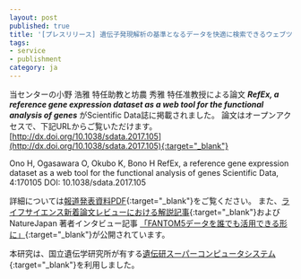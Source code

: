 ```yaml
---
layout: post
published: true
title: '[プレスリリース] 遺伝子発現解析の基準となるデータを快適に検索できるウェブツール「RefEx」を開発'
tags:
- service
- publishment
category: ja
---
```


当センターの小野 浩雅 特任助教と坊農 秀雅 特任准教授による論文 ***RefEx, a reference gene expression dataset as a web tool for the functional analysis of genes*** がScientific Data誌に掲載されました。
論文はオープンアクセスで、下記URLからご覧いただけます。
[http://dx.doi.org/10.1038/sdata.2017.105](http://dx.doi.org/10.1038/sdata.2017.105){:target="_blank"}
 
Ono H, Ogasawara O, Okubo K, Bono H
RefEx, a reference gene expression dataset as a web tool for the functional analysis of genes
Scientific Data, 4:170105
DOI: 10.1038/sdata.2017.105
 
詳細については[報道発表資料PDF](http://dbcls.rois.ac.jp/wp-content/uploads/2017/08/20170830RefEx_ROISformat_final3.pdf){:target="_blank"}をご覧ください。
また、[ライフサイエンス新着論文レビューにおける解説記事](http://first.lifesciencedb.jp/from_dbcls/e0002){:target="_blank"}およびNatureJapan 著者インタビュー記事 [「FANTOM5データを誰でも活用できる形に」](https://www.natureasia.com/ja-jp/scientificdata/papers-from-japan/fantom5){:target="_blank"}が公開されています。

 
本研究は、国立遺伝学研究所が有する[遺伝研スーパーコンピュータシステム](https://sc.ddbj.nig.ac.jp/){:target="_blank"}を利用しました。